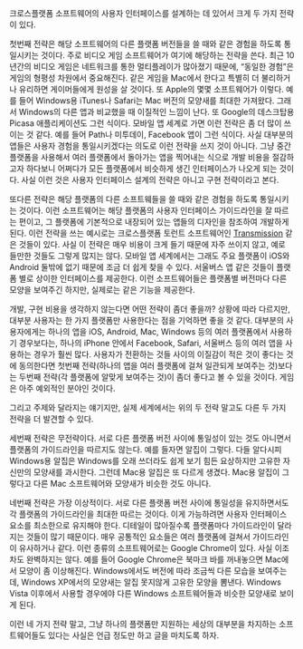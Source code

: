 크로스플랫폼 소프트웨어의 사용자 인터페이스를 설계하는 데 있어서 크게 두 가지 전략이 있다.

첫번째 전략은 해당 소프트웨어의 다른 플랫폼 버전들을 쓸 때와 같은 경험을 하도록 통일시키는 것이다. 주로 비디오 게임 소프트웨어가 여기에 해당하는 전략을 쓴다. 최근 10년간의 비디오 게임은 네트워크를 통한 멀티플레이가 많아졌기 때문에, “동일한 경험”은 게임의 형평성 차원에서 중요해진다. 같은 게임을 Mac에서 한다고 특별히 더 불리하거나 유리하면 게이머들에게 원성을 살 것이다. 또 Apple의 몇몇 소프트웨어가 이렇다. 예를 들어 Windows용 iTunes나 Safari는 Mac 버전의 모양새를 최대한 가져왔다. 그래서 Windows의 다른 앱과 비교했을 때 이질적인 느낌이 난다. 또 Google의 데스크탑용 Picasa 애플리케이션도 그런 식이다. 모바일 앱 세계로 가면 이런 전략은 좀 더 많이 쓰이는 것 같다. 예를 들어 Path나 미투데이, Facebook 앱이 그런 식이다. 사실 대부분의 앱들은 사용자 경험을 통일시키겠다는 의도로 이런 전략을 쓰지 것이 아니다. 그냥 중간 플랫폼을 사용해서 여러 플랫폼에서 돌아가는 앱을 찍어내는 식으로 개발 비용을 절감하고자 하다보니 어쩌다가 모든 플랫폼에서 비슷하게 생긴 인터페이스가 나오게 되는 것이다. 사실 이런 것은 사용자 인터페이스 설계의 전략은 아니고 구현 전략이라고 본다.

또다른 전략은 해당 플랫폼의 다른 소프트웨들을 쓸 때와 같은 경험을 하도록 통일시키는 것이다. 이런 소프트웨어는 해당 플랫폼의 사용자 인터페이스 가이드라인을 잘 따르는 편이고, 그 플랫폼에 기본적으로 내장되어 있는 앱들의 디자인을 참조하여 개발하게 된다. 이런 전략을 쓰는 예시로는 크로스플랫폼 토런트 소프트웨어인 [Transmission][] 같은 것들이 있다. 사실 이 전략은 매우 비용이 크게 들기 때문에 자주 쓰이지 않고, 예로 들만한 것들도 그렇게 많지는 않다. 모바일 앱 세계에서는 그래도 주요 플랫폼이 iOS와 Android 둘밖에 없기 때문에 조금 더 쉽게 찾을 수 있다. 서울버스 앱 같은 것들이 플랫폼 별로 상이한 인터페이스를 제공한다. 이런 소프트웨어들은 플랫폼별 버전마다 다른 모양을 보여주긴 하지만, 실제로는 같은 기능을 제공한다.

개발, 구현 비용을 생각하지 않는다면 어떤 전략이 좀더 좋을까? 상황에 따라 다르지만, 대부분 사용자는 한 가지 플랫폼만 사용한다는 점을 기억하면 좋을 것 같다. 대부분의 사용자에게는 하나의 앱을 iOS, Android, Mac, Windows 등의 여러 플랫폼에서 사용하기 경우보다는, 하나의 iPhone 안에서 Facebook, Safari, 서울버스 등의 여러 앱을 사용하는 경우가 훨씬 많다. 사용자가 전환하는 것들 사이의 이질감이 적은 것이 좋다는 것에 동의한다면 첫번째 전략(하나의 앱을 여러 플랫폼에 걸쳐 일관되게 보여주는 것)보다는 두번째 전략(각 플랫폼에 알맞게 보여주는 것)이 좀더 좋다고 볼 수 있을 것이다. 게임은 아주 예외적인 분야인 것이다.

그리고 주제와 달라지는 얘기지만, 실제 세계에서는 위의 두  전략 말고도 다른 두 가지 전략을 더 발견할 수 있다.

세번째 전략은 무전략이다. 서로 다른 플랫폼 버전 사이에 통일성이 있는 것도 아니면서 플랫폼의 가이드라인을 따르지도 않는다. 예를 들자면 알집이 그렇다. 다들 알다시피 Windows용 알집은 Windows를 오래 쓰더라도 쉽게 보기 힘든 요상하지만 고유한 자신만의 모양새를 과시한다. 그런데 Mac용 알집은 또 다르게 생겼다. Mac용 알집이 그렇다고 다른 Mac 소프트웨어와 모양새가 비슷한 것도 아니다.

네번째 전략은 가장 이상적이다. 서로 다른 플랫폼 버전 사이에 통일성을 유지하면서도 각 플랫폼의 가이드라인을 최대한 따르는 것이다. 이게 가능하려면 사용자 인터페이스 요소를 최소한으로 유지해야 한다. 디테일이 많아질수록 플랫폼마다 가이드라인이 달라지는 것들이 많기 때문이다. 매우 공통적인 요소들은 여러 플랫폼에 걸쳐서 가이드라인이 유사하거나 같다. 이런 종류의 소프트웨어로는 Google Chrome이 있다. 사실 이조차도 완벽하지는 않다. 예를 들어 Google Chrome은 북마크 바를 꺼내놓으면 Mac에서 모양이 좀 이상해진다. Windows에서도 버전에 따라 조금씩 다른 모습을 보여주는데, Windows XP에서의 모양새는 알집 못지않게 고유한 모양을 뽐낸다. Windows Vista 이후에서 사용할 경우에야 다른 Windows 소프트웨어들과 비슷한 모양새로 보이게 된다.

이런 네 가지 전략 말고, 그냥 하나의 플랫폼만 지원하는 세상의 대부분을 차지하는 소프트웨어들도 있다는 사실은 언급 정도만 하고 글을 마치도록 하자.

[Transmission]: http://www.transmissionbt.com/
